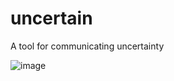# uncertain
A tool for communicating uncertainty

![image](https://user-images.githubusercontent.com/7853605/46268222-3cc84180-c507-11e8-8572-9072e5c221c6.png)
